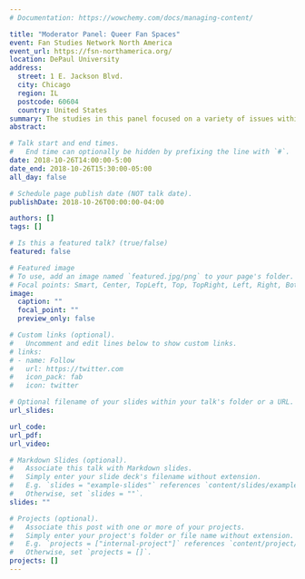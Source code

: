 ```yaml
---
# Documentation: https://wowchemy.com/docs/managing-content/

title: "Moderator Panel: Queer Fan Spaces"
event: Fan Studies Network North America
event_url: https://fsn-northamerica.org/
location: DePaul University 
address: 
  street: 1 E. Jackson Blvd.
  city: Chicago 
  region: IL
  postcode: 60604
  country: United States
summary: The studies in this panel focused on a variety of issues within queer fan studies, like discussion of queer representation, the perpetuation of heteronormativity, issues of bisexual erasure, and the politics of fantasy in fan communities. 
abstract:

# Talk start and end times.
#   End time can optionally be hidden by prefixing the line with `#`.
date: 2018-10-26T14:00:00-5:00
date_end: 2018-10-26T15:30:00-05:00
all_day: false

# Schedule page publish date (NOT talk date).
publishDate: 2018-10-26T00:00:00-04:00

authors: []
tags: []

# Is this a featured talk? (true/false)
featured: false

# Featured image
# To use, add an image named `featured.jpg/png` to your page's folder. 
# Focal points: Smart, Center, TopLeft, Top, TopRight, Left, Right, BottomLeft, Bottom, BottomRight.
image:
  caption: ""
  focal_point: ""
  preview_only: false

# Custom links (optional).
#   Uncomment and edit lines below to show custom links.
# links:
# - name: Follow
#   url: https://twitter.com
#   icon_pack: fab
#   icon: twitter

# Optional filename of your slides within your talk's folder or a URL.
url_slides:

url_code:
url_pdf:
url_video:

# Markdown Slides (optional).
#   Associate this talk with Markdown slides.
#   Simply enter your slide deck's filename without extension.
#   E.g. `slides = "example-slides"` references `content/slides/example-slides.md`.
#   Otherwise, set `slides = ""`.
slides: ""

# Projects (optional).
#   Associate this post with one or more of your projects.
#   Simply enter your project's folder or file name without extension.
#   E.g. `projects = ["internal-project"]` references `content/project/deep-learning/index.md`.
#   Otherwise, set `projects = []`.
projects: []
---
```

